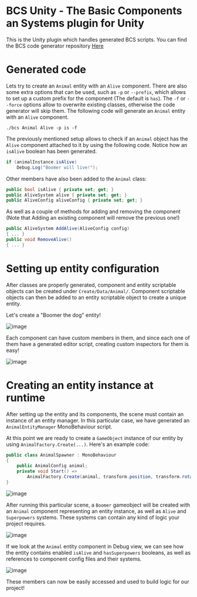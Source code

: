 BCS Unity - The Basic Components an Systems plugin for Unity
===========================================

This is the Unity plugin which handles generated BCS scripts.
You can find the BCS code generator repository [Here](https://github.com/Clovergruff/BCS)

Generated code
==============
Lets try to create an `Animal` entity with an `Alive` component. There are also some extra options that can be used, such as `-p` or `--prefix`, which allows to set up a custom prefix for the component (The default is `has`). The `-f` or `--force` options allow to overwrite existing classes, otherwise the code generator will skip them. The following code will generate an `Animal` entity with an `Alive` component.
```console
./bcs Animal Alive -p is -f
```
The previously mentioned setup allows to check if an `Animal` object has the `Alive` component attached to it by using the following code. Notice how an `isAlive` boolean has been generated.
```csharp
if (animalInstance.isAlive)
	Debug.Log("Boomer will live!");
```
Other members have also been added to the `Animal` class:
```csharp
public bool isAlive { private set; get; }
public AliveSystem alive { private set; get; }
public AliveConfig aliveConfig { private set; get; }
```
As well as a couple of methods for adding and removing the component (Note that Adding an existing component will remove the previous one!)
```csharp
public AliveSystem AddAlive(AliveConfig config)
{ ... }
public void RemoveAlive()
{ ... }
```

Setting up entity configuration
==============

After classes are properly generated, component and entity scriptable objects can be created under `Create/Data/Animal/`. Component scriptable objects can then be added to an entity scriptable object to create a unique entity.

Let's create a "Boomer the dog" entity!

![image](https://user-images.githubusercontent.com/5364721/236442434-050fe620-4927-4710-a1b9-8b96ad225259.png)

Each component can have custom members in them, and since each one of them have a generated editor script, creating custom inspectors for them is easy!

![image](https://user-images.githubusercontent.com/5364721/236442376-4c30aecf-5b1e-4714-8fea-9cff39e91a3c.png)

Creating an entity instance at runtime
==============

After setting up the entity and its components, the scene must contain an instance of an entity manager.
In this particular case, we have generated an `AnimalEntityManager` MonoBehaviour script.

At this point we are ready to create a `GameObject` instance of our entity by using `AnimalFactory.Create(...)`. Here's an example code:
```csharp
public class AnimalSpawner : MonoBehaviour
{
	public AnimalConfig animal;
	private void Start() =>
		AnimalFactory.Create(animal, transform.position, transform.rotation);
}
```
![image](https://user-images.githubusercontent.com/5364721/236435208-b9e3b110-1c16-45d8-9511-bda4c7551bf7.png)

After running this particular scene, a `Boomer` gameobject will be created with an `Animal` component representing an entity instance, as well as `Alive` and `Superpowers` systems. These systems can contain any kind of logic your project requires.

![image](https://user-images.githubusercontent.com/5364721/236441180-603aa9ea-ceeb-4dd0-bf2d-24febc4df911.png)

If we look at the `Animal` entity component in Debug view, we can see how the entity contains enabled `isAlive` and `hasSuperpowers` booleans, as well as references to component config files and their systems.

![image](https://user-images.githubusercontent.com/5364721/236442065-3a4defbc-2334-4a8f-8b3a-4495685291af.png)

These members can now be easily accessed and used to build logic for our project!